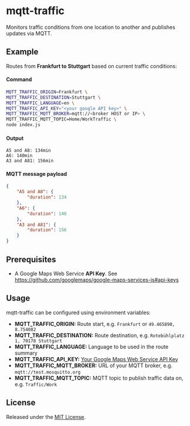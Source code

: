 # mqtt-traffic
Monitors traffic conditions from one location to another and publishes updates via MQTT.

## Example
Routes from **Frankfurt to Stuttgart** based on current traffic conditions:

#### Command
````sh
MQTT_TRAFFIC_ORIGIN=Frankfurt \
MQTT_TRAFFIC_DESTINATION=Stuttgart \
MQTT_TRAFFIC_LANGUAGE=en \
MQTT_TRAFFIC_API_KEY="<your google API key>" \
MQTT_TRAFFIC_MQTT_BROKER=mqtt://<broker HOST or IP> \
MQTT_TRAFFIC_MQTT_TOPIC=Home/WorkTraffic \
node index.js
````

#### Output
```
A5 and A8: 134min
A6: 140min
A3 and A81: 156min
```

#### MQTT message payload
```json
{
    "A5 and A8": {
        "duration": 134
    },
    "A6": {
        "duration": 140
    },
    "A3 and A81": {
        "duration": 156
    }
}
```


## Prerequisites
- A Google Maps Web Service **API Key**. See https://github.com/googlemaps/google-maps-services-js#api-keys

## Usage
mqtt-traffic can be configured using environment variables:

- **MQTT_TRAFFIC_ORIGIN:** Route start, e.g. `Frankfurt` or `49.465890, 8.754082`
- **MQTT_TRAFFIC_DESTINATION:** Route destination, e.g. `Rotebühlplatz 1, 70178 Stuttgart`
- **MQTT_TRAFFIC_LANGUAGE:** Language to be used in the route summary
- **MQTT_TRAFFIC_API_KEY:** [Your Google Maps Web Service API Key](https://github.com/googlemaps/google-maps-services-js#api-keys)
- **MQTT_TRAFFIC_MQTT_BROKER:** URL of your MQTT broker, e.g. `mqtt://test.mosquitto.org`
- **MQTT_TRAFFIC_MQTT_TOPIC:** MQTT topic to publish traffic data on, e.g. `Traffic/Work`

## License
Released under the [MIT License](https://opensource.org/licenses/MIT).
